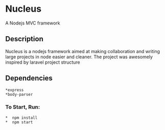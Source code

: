 # Nucleus
A Nodejs MVC framework


## Description
Nucleus is a nodejs framework aimed at making collaboration and writing large projects in node easier and cleaner.
The project was awesomely inspired by laravel project structure


## Dependencies
    *express
    *body-parser


### To Start, Run:
    *  npm install
    *  npm start 




